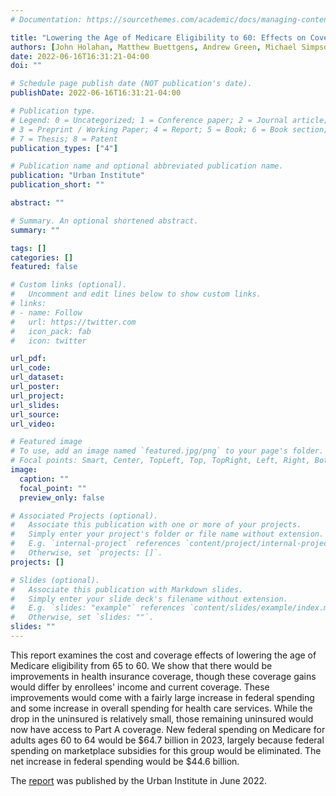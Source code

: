 ```yaml
---
# Documentation: https://sourcethemes.com/academic/docs/managing-content/

title: "Lowering the Age of Medicare Eligibility to 60: Effects on Coverage and Spending"
authors: [John Holahan, Matthew Buettgens, Andrew Green, Michael Simpson, and Jessica Banthin]
date: 2022-06-16T16:31:21-04:00
doi: ""

# Schedule page publish date (NOT publication's date).
publishDate: 2022-06-16T16:31:21-04:00

# Publication type.
# Legend: 0 = Uncategorized; 1 = Conference paper; 2 = Journal article;
# 3 = Preprint / Working Paper; 4 = Report; 5 = Book; 6 = Book section;
# 7 = Thesis; 8 = Patent
publication_types: ["4"]

# Publication name and optional abbreviated publication name.
publication: "Urban Institute"
publication_short: ""

abstract: ""

# Summary. An optional shortened abstract.
summary: ""

tags: []
categories: []
featured: false

# Custom links (optional).
#   Uncomment and edit lines below to show custom links.
# links:
# - name: Follow
#   url: https://twitter.com
#   icon_pack: fab
#   icon: twitter

url_pdf:
url_code:
url_dataset:
url_poster:
url_project:
url_slides:
url_source:
url_video:

# Featured image
# To use, add an image named `featured.jpg/png` to your page's folder. 
# Focal points: Smart, Center, TopLeft, Top, TopRight, Left, Right, BottomLeft, Bottom, BottomRight.
image:
  caption: ""
  focal_point: ""
  preview_only: false

# Associated Projects (optional).
#   Associate this publication with one or more of your projects.
#   Simply enter your project's folder or file name without extension.
#   E.g. `internal-project` references `content/project/internal-project/index.md`.
#   Otherwise, set `projects: []`.
projects: []

# Slides (optional).
#   Associate this publication with Markdown slides.
#   Simply enter your slide deck's filename without extension.
#   E.g. `slides: "example"` references `content/slides/example/index.md`.
#   Otherwise, set `slides: ""`.
slides: ""
---
```

This report examines the cost and coverage effects of lowering the age of Medicare eligibility from 65 to 60. We show that there would be improvements in health insurance coverage, though these coverage gains would differ by enrollees' income and current coverage. These improvements would come with a fairly large increase in federal spending and some increase in overall spending for health care services. While the drop in the uninsured is relatively small, those remaining uninsured would now have access to Part A coverage. New federal spending on Medicare for adults ages 60 to 64 would be \$64.7 billion in 2023, largely because federal spending on marketplace subsidies for this group would be eliminated. The net increase in federal spending would be \$44.6 billion.

The [report](https://www.urban.org/research/publication/lowering-age-medicare-eligibility-60) was published by the Urban Institute in June 2022.